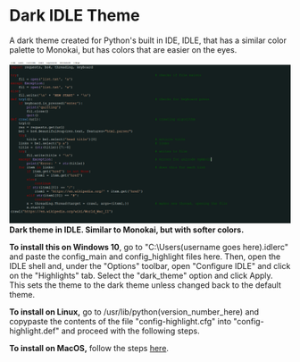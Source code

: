 # Dark IDLE Theme
A dark theme created for Python's built in IDE, IDLE, that has a similar color palette to Monokai, but has colors that are easier on the eyes.

![Sample picture of dark theme](Example.PNG)
<b>Dark theme in IDLE. Similar to Monokai, but with softer colors.</b>

<b>To install this on Windows 10</b>, go to "C:\Users\(username goes here)\.idlerc" and paste the config_main and config_highlight files here. Then, open the IDLE shell and, under the "Options" toolbar, open "Configure IDLE" and click on the "Highlights" tab. Select the "dark_theme" option and click Apply. This sets the theme to the dark theme unless changed back to the default theme. 

<b>To install on Linux,</b> go to /usr/lib/python(version_number_here) and copypaste the contents of the file "config-highlight.cfg" into "config-highlight.def" and proceed with the following steps. 

<b>To install on MacOS,</b> follow the steps <a href="http://www.pythonnovice.com/2017/03/mac-pythons-idle-making-idle-your-own.html">here</a>.

